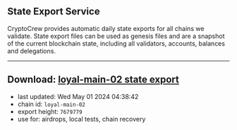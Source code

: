 ## State Export Service
CryptoCrew provides automatic daily state exports for all chains we validate. State export files can be used as genesis files and are a snapshot of the current blockchain state, including all validators, accounts, balances and delegations.

---
**Download: [loyal-main-02 state export](https://dl-eu2.ccvalidators.com/SERVICE/loyal/loyal-main-02_export_7679779.json)**
---

- last updated: Wed May 01 2024 04:38:42
- chain id: `loyal-main-02`
- export height: `7679779`
- use for: airdrops, local tests, chain recovery
